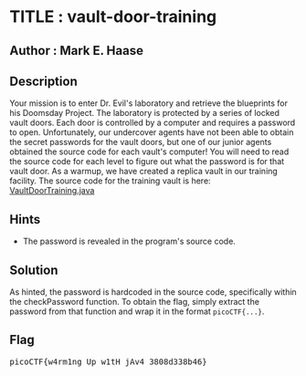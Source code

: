 # TITLE : vault-door-training
## Author : Mark E. Haase
## Description
Your mission is to enter Dr. Evil's laboratory and retrieve the blueprints for his Doomsday Project. The laboratory is protected by a series of locked vault doors. Each door is controlled by a computer and requires a password to open. Unfortunately, our undercover agents have not been able to obtain the secret passwords for the vault doors, but one of our junior agents obtained the source code for each vault's computer! You will need to read the source code for each level to figure out what the password is for that vault door. As a warmup, we have created a replica vault in our training facility. The source code for the training vault is here: [VaultDoorTraining.java](https://jupiter.challenges.picoctf.org/static/03c960ddcc761e6f7d1722d8e6212db3/VaultDoorTraining.java)

## Hints 
- The password is revealed in the program's source code.

## Solution 
As hinted, the password is hardcoded in the source code, specifically within the checkPassword function. To obtain the flag, simply extract the password from that function and wrap it in the format `picoCTF{...}`.
## Flag
<pre>picoCTF{w4rm1ng_Up_w1tH_jAv4_3808d338b46}</pre>
